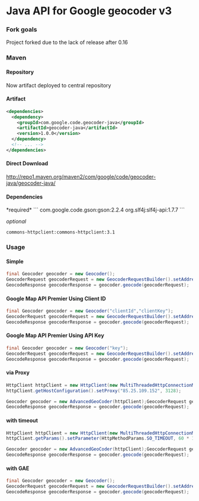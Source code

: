 # Java API for Google geocoder v3
### Fork goals

Project forked due to the lack of release after 0.16

### Maven
#### Repository

Now artifact deployed to central repository

#### Artifact
```xml
<dependencies>
  <dependency>
    <groupId>com.google.code.geocoder-java</groupId>
    <artifactId>geocoder-java</artifactId>
    <version>1.0.0</version>
  </dependency>
  <!-- ... -->
</dependencies>
```

#### Direct Download

http://repo1.maven.org/maven2/com/google/code/geocoder-java/geocoder-java/
<h4>Dependencies</h4>
*required*
```
com.google.code.gson:gson:2.2.4
org.slf4j:slf4j-api:1.7.7
```

*optional*
```
commons-httpclient:commons-httpclient:3.1
```

### Usage
#### Simple
```java
final Geocoder geocoder = new Geocoder();
GeocoderRequest geocoderRequest = new GeocoderRequestBuilder().setAddress("Paris, France").setLanguage("en").getGeocoderRequest();
GeocodeResponse geocoderResponse = geocoder.geocode(geocoderRequest);
```

#### Google Map API Premier Using Client ID
```java
final Geocoder geocoder = new Geocoder("clientId","clientKey");
GeocoderRequest geocoderRequest = new GeocoderRequestBuilder().setAddress("Paris, France").setLanguage("en").getGeocoderRequest();
GeocodeResponse geocoderResponse = geocoder.geocode(geocoderRequest);
```

#### Google Map API Premier Using API Key
```java
final Geocoder geocoder = new Geocoder("key");
GeocoderRequest geocoderRequest = new GeocoderRequestBuilder().setAddress("Paris, France").setLanguage("en").getGeocoderRequest();
GeocodeResponse geocoderResponse = geocoder.geocode(geocoderRequest);
```

#### via Proxy
```java
HttpClient httpClient = new HttpClient(new MultiThreadedHttpConnectionManager());
httpClient.getHostConfiguration().setProxy("85.25.109.152", 3128);

Geocoder geocoder = new AdvancedGeoCoder(httpClient);GeocoderRequest geocoderRequest = new GeocoderRequestBuilder().setAddress("Paris, France").setLanguage("en").getGeocoderRequest();
GeocodeResponse geocoderResponse = geocoder.geocode(geocoderRequest);
```

#### with timeout
```java
HttpClient httpClient = new HttpClient(new MultiThreadedHttpConnectionManager());
httpClient.getParams().setParameter(HttpMethodParams.SO_TIMEOUT, 60 * 1000); //60s

Geocoder geocoder = new AdvancedGeoCoder(httpClient);GeocoderRequest geocoderRequest = new GeocoderRequestBuilder().setAddress("Paris, France").setLanguage("en").getGeocoderRequest();
GeocodeResponse geocoderResponse = geocoder.geocode(geocoderRequest);
```

#### with GAE
```java
final Geocoder geocoder = new Geocoder();
GeocoderRequest geocoderRequest = new GeocoderRequestBuilder().setAddress("Paris, France").setLanguage("en").getGeocoderRequest();
GeocodeResponse geocoderResponse = geocoder.geocode(geocoderRequest);
```
